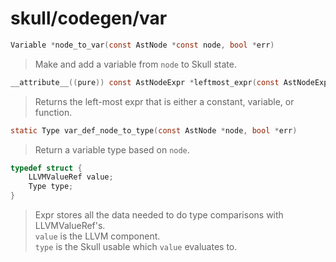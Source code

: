 # skull/codegen/var

```c
Variable *node_to_var(const AstNode *const node, bool *err)
```

> Make and add a variable from `node` to Skull state.

```c
__attribute__((pure)) const AstNodeExpr *leftmost_expr(const AstNodeExpr *expr)
```

> Returns the left-most expr that is either a constant, variable, or function.

```c
static Type var_def_node_to_type(const AstNode *node, bool *err)
```

> Return a variable type based on `node`.

```c
typedef struct {
	LLVMValueRef value;
	Type type;
}
```

> Expr stores all the data needed to do type comparisons with LLVMValueRef's.
> \
> `value` is the LLVM component.
> \
> `type` is the Skull usable which `value` evaluates to.

